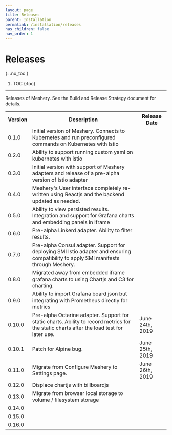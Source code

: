 ```yaml
---
layout: page
title: Releases
parent: Installation
permalink: /installation/releases
has_children: false
nav_order: 1
---
```

# Releases
{: .no_toc }

1. TOC
{:toc}

---
<p>Releases of Meshery. See the Build and Release Strategy document for details.</p>

<table class="responsive-table hover striped">
  <tr>
    <th class="centered">Version</th>
    <th>Description</th>
    <th>Release Date</th>
  </tr>
  <tr>
    <td class="centered">0.1.0</td>
    <td>Initial version of Meshery. Connects to Kubernetes and run preconfigured commands on Kubernetes with Istio</td>
    <td></td>
  </tr>
  <tr>
    <td class="centered">0.2.0</td>
    <td>Ability to support running custom yaml on kubernetes with istio</td>
    <td></td>
  </tr>
  <tr>
    <td class="centered">0.3.0</td>
    <td>Initial version with support of Meshery adapters and release of a pre-alpha version of Istio adapter</td>
    <td></td>
  </tr>
  <tr>
    <td class="centered">0.4.0</td>
    <td>Meshery's User interface completely re-written using Reactjs and the backend updated as needed.</td>
    <td></td>
  </tr>
  <tr>
    <td class="centered">0.5.0</td>
    <td>Ability to view persisted results. Integration and support for Grafana charts and embedding panels in iframe</td>
    <td></td>
  </tr>
  <tr>
    <td class="centered">0.6.0</td>
    <td>Pre-alpha Linkerd adapter. Ability to filter results.</td>
    <td></td>
  </tr>
  <tr>
    <td class="centered">0.7.0</td>
    <td>Pre-alpha Consul adapter. Support for deploying SMI Istio adapter and ensuring compatibility to apply SMI manifests through Meshery.</td>
    <td></td>
  </tr>
  <tr>
    <td class="centered">0.8.0</td>
    <td>Migrated away from embedded iframe grafana charts to using Chartjs and C3 for charting.</td>
    <td></td>
  </tr>
  <tr>
    <td class="centered">0.9.0</td>
    <td>Ability to import Grafana board json but integrating with Prometheus directly for metrics</td>
    <td></td>
  </tr>
  <tr>
    <td class="centered">0.10.0</td>
    <td>Pre-alpha Octarine adapter. Support for static charts. Ability to record metrics for the static charts after the load test for later use.</td>
    <td>June 24th, 2019</td>
  </tr>
  <tr>
    <td class="centered">0.10.1</td>
    <td>Patch for Alpine bug.</td>
    <td>June 25th, 2019</td>
  </tr>
  <tr>
    <td class="centered">0.11.0</td>
    <td>Migrate from Configure Meshery to Settings page.</td>
    <td>June 26th, 2019</td>
  </tr>
  <tr>
    <td class="centered">0.12.0</td>
    <td>Displace chartjs with billboardjs</td>
    <td></td>
  </tr>
  <tr>
    <td class="centered">0.13.0</td>
    <td>Migrate from browser local storage to volume / filesystem storage</td>
    <td></td>
  </tr>
  <tr>
    <td class="centered">0.14.0</td>
    <td></td>
    <td></td>
  </tr>
  <tr>
    <td class="centered">0.15.0</td>
    <td></td>
    <td></td>
  </tr>
  <tr>
    <td class="centered">0.16.0</td>
    <td></td>
    <td></td>
  </tr>
</table>